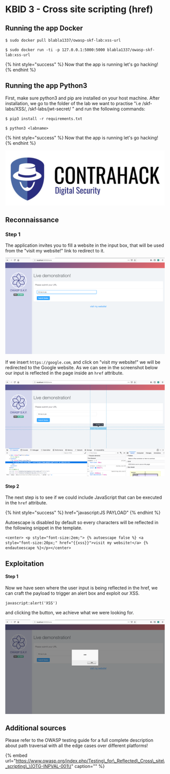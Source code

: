 # KBID 3 - Cross site scripting \(href\)

## Running the app Docker

```text
$ sudo docker pull blabla1337/owasp-skf-lab:xss-url
```

```text
$ sudo docker run -ti -p 127.0.0.1:5000:5000 blabla1337/owasp-skf-lab:xss-url
```

{% hint style="success" %}
Now that the app is running let's go hacking!
{% endhint %}

## Running the app Python3

First, make sure python3 and pip are installed on your host machine.
After installation, we go to the folder of the lab we want to practise 
"i.e /skf-labs/XSS/, /skf-labs/jwt-secret/ " and run the following commands:

```
$ pip3 install -r requirements.txt
```

```
$ python3 <labname>
```

{% hint style="success" %}
 Now that the app is running let's go hacking!
{% endhint %}


![Docker image and write-up thanks to Contrahack.io !](.gitbook/assets/screen-shot-2019-03-04-at-21.33.32.png)

## Reconnaissance

### Step 1

The application invites you to fill a website in the input box, that will be used from the "visit my website!" link to redirect to it.

![](.gitbook/assets/xss-href-1.png)

If we insert `https://google.com`, and click on "visit my website!" we will be redirected to the Google website. As we can see in the screenshot below our input is reflected in the page inside an `href` attribute.

![](.gitbook/assets/xss-href-2.png)

#### Step 2

The next step is to see if we could include JavaScript that can be executed in the `href` attribute.

{% hint style="success" %}
href="javascript:JS PAYLOAD"
{% endhint %}

Autoescape is disabled by default so every characters will be reflected in the following snippet in the template.

```markup
<center> <p style="font-size:2em;"> {% autoescape false %} <a style="font-size:20px;" href="{{xss}}">visit my website!</a> {% endautoescape %}</p></center>
```

## Exploitation

#### Step 1

Now we have seen where the user input is being reflected in the href, we can craft the payload to trigger an alert box and exploit our XSS.

```markup
javascript:alert('XSS')
```

and clicking the button, we achieve what we were looking for.

![](.gitbook/assets/xss-href-3.png)

## Additional sources

Please refer to the OWASP testing guide for a full complete description about path traversal with all the edge cases over different platforms!

{% embed url="https://www.owasp.org/index.php/Testing\_for\_Reflected\_Cross\_site\_scripting\_\(OTG-INPVAL-001\)" caption="" %}

